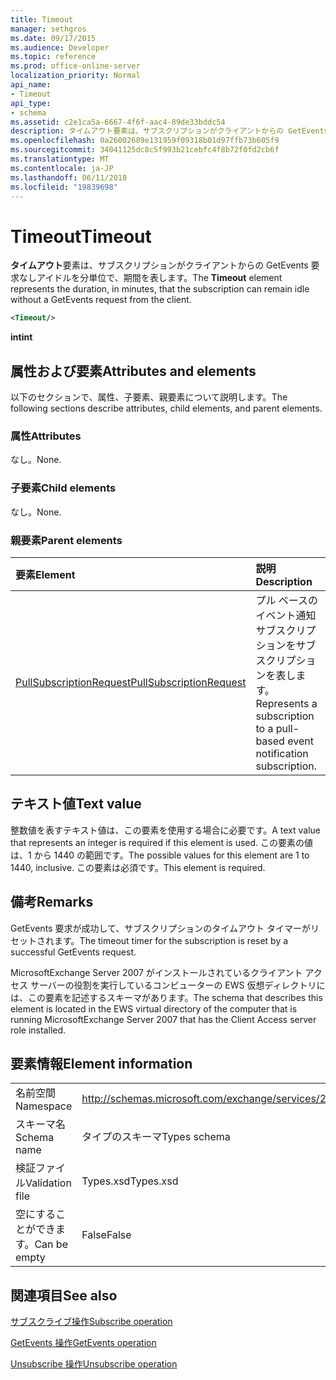 ```yaml
---
title: Timeout
manager: sethgros
ms.date: 09/17/2015
ms.audience: Developer
ms.topic: reference
ms.prod: office-online-server
localization_priority: Normal
api_name:
- Timeout
api_type:
- schema
ms.assetid: c2e1ca5a-6667-4f6f-aac4-89de33bddc54
description: タイムアウト要素は、サブスクリプションがクライアントからの GetEvents 要求なしアイドルを分単位で、期間を表します。
ms.openlocfilehash: 0a26002689e131959f09318b01d97ffb73b605f9
ms.sourcegitcommit: 34041125dc8c5f993b21cebfc4f8b72f0fd2cb6f
ms.translationtype: MT
ms.contentlocale: ja-JP
ms.lasthandoff: 06/11/2018
ms.locfileid: "19839698"
---
```

# <a name="timeout"></a><span data-ttu-id="8916d-103">Timeout</span><span class="sxs-lookup"><span data-stu-id="8916d-103">Timeout</span></span>

<span data-ttu-id="8916d-104">**タイムアウト**要素は、サブスクリプションがクライアントからの GetEvents 要求なしアイドルを分単位で、期間を表します。</span><span class="sxs-lookup"><span data-stu-id="8916d-104">The **Timeout** element represents the duration, in minutes, that the subscription can remain idle without a GetEvents request from the client.</span></span> 
  
```xml
<Timeout/>
```

 <span data-ttu-id="8916d-105">**int**</span><span class="sxs-lookup"><span data-stu-id="8916d-105">**int**</span></span>
## <a name="attributes-and-elements"></a><span data-ttu-id="8916d-106">属性および要素</span><span class="sxs-lookup"><span data-stu-id="8916d-106">Attributes and elements</span></span>

<span data-ttu-id="8916d-107">以下のセクションで、属性、子要素、親要素について説明します。</span><span class="sxs-lookup"><span data-stu-id="8916d-107">The following sections describe attributes, child elements, and parent elements.</span></span>
  
### <a name="attributes"></a><span data-ttu-id="8916d-108">属性</span><span class="sxs-lookup"><span data-stu-id="8916d-108">Attributes</span></span>

<span data-ttu-id="8916d-109">なし。</span><span class="sxs-lookup"><span data-stu-id="8916d-109">None.</span></span>
  
### <a name="child-elements"></a><span data-ttu-id="8916d-110">子要素</span><span class="sxs-lookup"><span data-stu-id="8916d-110">Child elements</span></span>

<span data-ttu-id="8916d-111">なし。</span><span class="sxs-lookup"><span data-stu-id="8916d-111">None.</span></span>
  
### <a name="parent-elements"></a><span data-ttu-id="8916d-112">親要素</span><span class="sxs-lookup"><span data-stu-id="8916d-112">Parent elements</span></span>

|<span data-ttu-id="8916d-113">**要素**</span><span class="sxs-lookup"><span data-stu-id="8916d-113">**Element**</span></span>|<span data-ttu-id="8916d-114">**説明**</span><span class="sxs-lookup"><span data-stu-id="8916d-114">**Description**</span></span>|
|:-----|:-----|
|[<span data-ttu-id="8916d-115">PullSubscriptionRequest</span><span class="sxs-lookup"><span data-stu-id="8916d-115">PullSubscriptionRequest</span></span>](pullsubscriptionrequest.md) <br/> |<span data-ttu-id="8916d-116">プル ベースのイベント通知サブスクリプションをサブスクリプションを表します。</span><span class="sxs-lookup"><span data-stu-id="8916d-116">Represents a subscription to a pull-based event notification subscription.</span></span>  <br/> |
   
## <a name="text-value"></a><span data-ttu-id="8916d-117">テキスト値</span><span class="sxs-lookup"><span data-stu-id="8916d-117">Text value</span></span>

<span data-ttu-id="8916d-118">整数値を表すテキスト値は、この要素を使用する場合に必要です。</span><span class="sxs-lookup"><span data-stu-id="8916d-118">A text value that represents an integer is required if this element is used.</span></span> <span data-ttu-id="8916d-119">この要素の値は、1 から 1440 の範囲です。</span><span class="sxs-lookup"><span data-stu-id="8916d-119">The possible values for this element are 1 to 1440, inclusive.</span></span> <span data-ttu-id="8916d-120">この要素は必須です。</span><span class="sxs-lookup"><span data-stu-id="8916d-120">This element is required.</span></span>
  
## <a name="remarks"></a><span data-ttu-id="8916d-121">備考</span><span class="sxs-lookup"><span data-stu-id="8916d-121">Remarks</span></span>

<span data-ttu-id="8916d-122">GetEvents 要求が成功して、サブスクリプションのタイムアウト タイマーがリセットされます。</span><span class="sxs-lookup"><span data-stu-id="8916d-122">The timeout timer for the subscription is reset by a successful GetEvents request.</span></span>
  
<span data-ttu-id="8916d-123">MicrosoftExchange Server 2007 がインストールされているクライアント アクセス サーバーの役割を実行しているコンピューターの EWS 仮想ディレクトリには、この要素を記述するスキーマがあります。</span><span class="sxs-lookup"><span data-stu-id="8916d-123">The schema that describes this element is located in the EWS virtual directory of the computer that is running MicrosoftExchange Server 2007 that has the Client Access server role installed.</span></span> 
  
## <a name="element-information"></a><span data-ttu-id="8916d-124">要素情報</span><span class="sxs-lookup"><span data-stu-id="8916d-124">Element information</span></span>

|||
|:-----|:-----|
|<span data-ttu-id="8916d-125">名前空間</span><span class="sxs-lookup"><span data-stu-id="8916d-125">Namespace</span></span>  <br/> |http://schemas.microsoft.com/exchange/services/2006/types  <br/> |
|<span data-ttu-id="8916d-126">スキーマ名</span><span class="sxs-lookup"><span data-stu-id="8916d-126">Schema name</span></span>  <br/> |<span data-ttu-id="8916d-127">タイプのスキーマ</span><span class="sxs-lookup"><span data-stu-id="8916d-127">Types schema</span></span>  <br/> |
|<span data-ttu-id="8916d-128">検証ファイル</span><span class="sxs-lookup"><span data-stu-id="8916d-128">Validation file</span></span>  <br/> |<span data-ttu-id="8916d-129">Types.xsd</span><span class="sxs-lookup"><span data-stu-id="8916d-129">Types.xsd</span></span>  <br/> |
|<span data-ttu-id="8916d-130">空にすることができます。</span><span class="sxs-lookup"><span data-stu-id="8916d-130">Can be empty</span></span>  <br/> |<span data-ttu-id="8916d-131">False</span><span class="sxs-lookup"><span data-stu-id="8916d-131">False</span></span>  <br/> |
   
## <a name="see-also"></a><span data-ttu-id="8916d-132">関連項目</span><span class="sxs-lookup"><span data-stu-id="8916d-132">See also</span></span>



[<span data-ttu-id="8916d-133">サブスクライブ操作</span><span class="sxs-lookup"><span data-stu-id="8916d-133">Subscribe operation</span></span>](subscribe-operation.md)
  
[<span data-ttu-id="8916d-134">GetEvents 操作</span><span class="sxs-lookup"><span data-stu-id="8916d-134">GetEvents operation</span></span>](getevents-operation.md)
  
[<span data-ttu-id="8916d-135">Unsubscribe 操作</span><span class="sxs-lookup"><span data-stu-id="8916d-135">Unsubscribe operation</span></span>](unsubscribe-operation.md)

